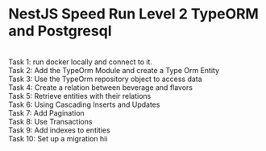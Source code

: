 <h1> NestJS Speed Run Level 2 TypeORM and Postgresql</h1>
<br/>
Task 1: run docker locally and connect to it.
<br/>
Task 2: Add the TypeOrm Module and create a Type Orm Entity
<br/>
Task 3: Use the TypeOrm repository object to access data 
<br/>
Task 4: Create a relation between beverage and flavors
<br/>
Task 5: Retrieve entities with their relations
<br/>
Task 6: Using Cascading Inserts and Updates
<br/>
Task 7: Add Pagination
<br/>
Task 8: Use Transactions
<br/>
Task 9: Add indexes to entities
<br/>
Task 10: Set up a migration
hii
